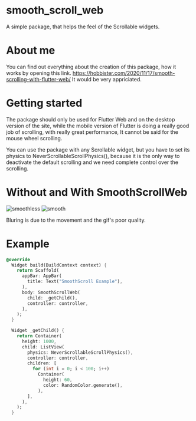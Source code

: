 # smooth_scroll_web

A simple package, that helps the feel of the Scrollable widgets.

# About me 
You can find out everything about the creation of this package, how it works by opening this link. 
https://hobbister.com/2020/11/17/smooth-scrolling-with-flutter-web/
It would be very appriciated.


# Getting started
The package should only be used for Flutter Web and on the desktop version of the site, while the mobile version of Flutter is doing a really good job of scrolling, with really great performance, It cannot be said for the mouse wheel scrolling.

You can use the package with any Scrollable widget, but you have to set its physics to NeverScrollableScrollPhysics(), because it is the only way to deactivate the default scrolling and we need complete control over the scrolling.


# Without and With SmoothScrollWeb

![smoothless](https://gitlab.com/dezso15/smoothscrollweb/-/raw/master/smoothless.gif)
![smooth](https://gitlab.com/dezso15/smoothscrollweb/-/raw/master/smooth.gif)

Bluring is due to the movement and the gif's poor quality.

# Example
```dart
@override
  Widget build(BuildContext context) {
    return Scaffold(
      appBar: AppBar(
        title: Text("SmoothScroll Example"),
      ),
      body: SmoothScrollWeb(
        child: _getChild(),
        controller: controller,
      ),
    );
  }

  Widget _getChild() {
    return Container(
      height: 1000,
      child: ListView(
        physics: NeverScrollableScrollPhysics(),
        controller: controller,
        children: [
          for (int i = 0; i < 100; i++)
            Container(
              height: 60,
              color: RandomColor.generate(),
            ),
        ],
      ),
    );
  }
